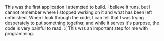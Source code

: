 

This was the first application I attempted to build.  I believe it runs, but I cannot remember where I stopped working 
on it and what has been left unfinished.  When I look through the code, I can tell that I was trying desperately
to put something together, and while it serves it's purpose, the code is very painful to read.  :(  This was an important step
for me with programming.
